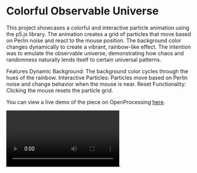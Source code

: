 # Colorful Observable Universe
This project showcases a colorful and interactive particle animation using the p5.js library. The animation creates a grid of particles that move based on Perlin noise and react to the mouse position. The background color changes dynamically to create a vibrant, rainbow-like effect. The intention was to emulate the observable universe, demonstrating how chaos and randomness naturally lends itself to certain universal patterns.

Features
Dynamic Background: The background color cycles through the hues of the rainbow.
Interactive Particles: Particles move based on Perlin noise and change behavior when the mouse is near.
Reset Functionality: Clicking the mouse resets the particle grid.

You can view a live demo of the piece on OpenProcessing [here](https://openprocessing.org/sketch/2088565). 

![Visualization](Colorful-Observable-Universe-Vid.mp4).
